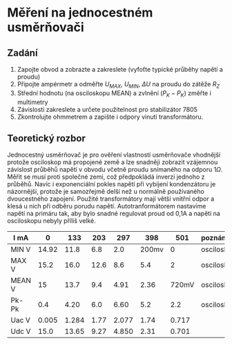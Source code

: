 # Měření na jednocestném usměrňovači
## Zadání
1. Zapojte obvod a zobrazte a zakreslete (vyfoťte typické průběhy napětí a proudu)
2. Připojte ampérmetr a odměřte $U_{MAX}$, $U_{MIN}$, $\Delta{}U$ na proudu do zátěže $R_Z$
3. Střední hodnotu (na osciloskopu MEAN) a zvlnění ($P_K-P_K$) změřte i multimetry
4. Závislosti zakreslete a určete použitelnost pro stabilizátor 7805
5. Zkontrolujte ohmmetrem a zapište i odpory vinutí transformátoru.
## Teoretický rozbor
Jednocestný usměrňovač je pro ověření vlastností usměrňovače vhodnější protože osciloskop má propojené země a lze snadněji zobrazit vzájemnou závislost průběhů napětí v obvodu včetně proudu snímaného na odporu $1\Omega$. Měřit se musí proti společné zemi, což předpokládá inverzi jednoho z průběhů. Navíc i exponenciální pokles napětí při vybíjení kondenzátoru je názornější, protože je samozřejmě delší než u normálně používaného dvoucestného zapojení. Použité transformátory mají větší vnitřní odpor a klesá u nich při odběru porudu napětí. Autotranformátorem nastavíme napětí na primáru tak, aby bylo snadné regulovat proud od 0,1A a napětí na osciloskopu nebyly příliš velké.


| I mA   | 0   | 133   | 203  | 297  | 398 | 501 | poznámka   |
| ------ | --- | ----- | ---- | --- | --- | --- | ---------- |
| MIN V  | 14.92   | 11.8  | 6.8  | 2.0    | 200mv    | 0    | osciloskop |
| MAX V  | 15.2   | 16.0  | 12.6 | 8.6    | 5.4    | 2    | osciloskop |
| MEAN V | 15   | 13.7  | 9.4  | 4.91    | 2.36    | 720mV    | osciloskop |
| Pk-Pk  | 0.4   | 4.20  | 6.0  | 6.60    | 5.2    | 2.2    | osciloskop |
| Uac V  | 0.005   | 1.284 | 1.77 | 2.077    | 1.74    | 0.717    |            |
| Udc V  | 15.0   | 13.65 | 9.27 | 4.850    | 2.31    | 0.701    |            |